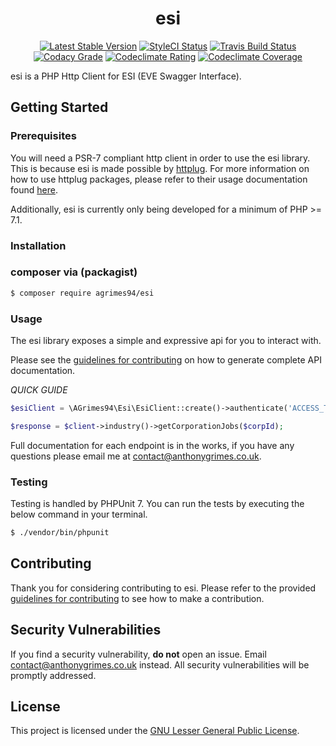 <h1 align="center">esi</h1>

<p align="center">
<a href="https://packagist.org/packages/aGrimes94/esi"><img src="https://poser.pugx.org/agrimes94/esi/v/stable" alt="Latest Stable Version"></a>
<a href="https://styleci.io/repos/121171717"><img src="https://styleci.io/repos/121171717/shield?branch=master" alt="StyleCI Status"></a>
<a href="https://travis-ci.org/aGrimes94/esi"><img src="https://img.shields.io/travis/aGrimes94/esi.svg" alt="Travis Build Status"></a>
<a href="https://www.codacy.com/"><img src="https://img.shields.io/codacy/grade/256e2b509fea4cab92f39edcf745ba57.svg" alt="Codacy Grade"></a>
<a href="https://codeclimate.com/github/aGrimes94/esi/maintainability"><img src="https://api.codeclimate.com/v1/badges/b955d3eb7b589cf75597/maintainability" alt="Codeclimate Rating"></a>
<a href="https://codeclimate.com/github/aGrimes94/esi/test_coverage"><img src="https://api.codeclimate.com/v1/badges/b955d3eb7b589cf75597/test_coverage" alt="Codeclimate Coverage"></a>
</p>

esi is a PHP Http Client for ESI (EVE Swagger Interface).

## Getting Started

### Prerequisites

You will need a PSR-7 compliant http client in order to use the esi library. This is because esi is made possible by [httplug](http://httplug.io/). For more information on how to use httplug packages, please refer to their usage documentation found [here](http://docs.php-http.org/en/latest/httplug/usage.html). 

Additionally, esi is currently only being developed for a minimum of PHP >= 7.1.

### Installation

### composer via (packagist)

```bash
$ composer require agrimes94/esi 
```

### Usage

The esi library exposes a simple and expressive api for you to interact with.

Please see the [guidelines for contributing](CONTRIBUTING.md) on how to generate complete API documentation.

*QUICK GUIDE*

``` php
$esiClient = \AGrimes94\Esi\EsiClient::create()->authenticate('ACCESS_TOKEN');

$response = $client->industry()->getCorporationJobs($corpId);
```

Full documentation for each endpoint is in the works, if you have any questions please email me at [contact@anthonygrimes.co.uk](mailto:contact@anthonygrimes.co.uk).

### Testing

Testing is handled by PHPUnit 7. You can run the tests by executing the below command in your terminal.

```bash
$ ./vendor/bin/phpunit
```

## Contributing

Thank you for considering contributing to esi. Please refer to the provided [guidelines for contributing](CONTRIBUTING.md) to see how to make a contribution.

## Security Vulnerabilities

If you find a security vulnerability, **do not** open an issue. Email [contact@anthonygrimes.co.uk](mailto:contact@anthonygrimes.co.uk) instead. All security vulnerabilities will be promptly addressed.

## License

This project is licensed under the [GNU Lesser General Public License](https://www.gnu.org/licenses/lgpl-3.0.en.html).
